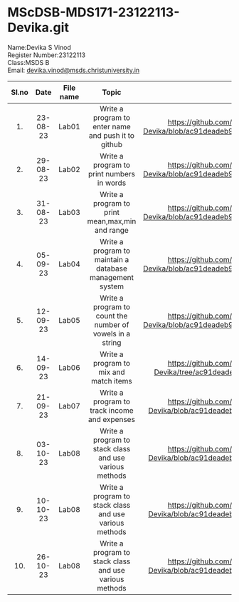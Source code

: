 # MScDSB-MDS171-23122113-Devika.git

Name:Devika S Vinod   
Register Number:23122113   
Class:MSDS B   
Email: devika.vinod@msds.christuniversity.in


|Sl.no|Date|File name|Topic|Link
|:----:|:----:|:---:|:----:|:----:|
|1.|23-08-23|Lab01|Write a program to enter name and push it to github|https://github.com/DevikaSVinod/MScDSB-MDS171-23122136-Devika/blob/ac91deadeb96ad1b9ec9c0af4706fc76ab4a36f4/Lab%2001.ipynb|
|2.|29-08-23|Lab02|Write a program to print  numbers in words|https://github.com/DevikaSVinod/MScDSB-MDS171-23122136-Devika/blob/ac91deadeb96ad1b9ec9c0af4706fc76ab4a36f4/Lab%2002.ipynb|
|3.|31-08-23|Lab03|Write a program to print mean,max,min and range|https://github.com/DevikaSVinod/MScDSB-MDS171-23122136-Devika/blob/ac91deadeb96ad1b9ec9c0af4706fc76ab4a36f4/Lab%2003.ipynb|
|4.|05-09-23|Lab04|Write a program to maintain a database management system|https://github.com/DevikaSVinod/MScDSB-MDS171-23122136-Devika/blob/ac91deadeb96ad1b9ec9c0af4706fc76ab4a36f4/Lab%2004.ipynb|
|5.|12-09-23|Lab05|Write a program to count the number of vowels in a string|https://github.com/DevikaSVinod/MScDSB-MDS171-23122136-Devika/blob/ac91deadeb96ad1b9ec9c0af4706fc76ab4a36f4/Lab%2005.ipynb|
|6.|14-09-23|Lab06|Write a program to mix and match items|https://github.com/DevikaSVinod/MScDSB-MDS171-23122136-Devika/tree/ac91deadeb96ad1b9ec9c0af4706fc76ab4a36f4/Lab%2006|
|7.|21-09-23|Lab07|Write a program to track income and expenses|https://github.com/DevikaSVinod/MScDSB-MDS171-23122136-Devika/blob/ac91deadeb96ad1b9ec9c0af4706fc76ab4a36f4/Lab%2007.py|
|8.|03-10-23|Lab08|Write a program to stack class and use various methods|https://github.com/DevikaSVinod/MScDSB-MDS171-23122136-Devika/blob/ac91deadeb96ad1b9ec9c0af4706fc76ab4a36f4/Lab%2008.py|
|9.|10-10-23|Lab08|Write a program to stack class and use various methods|https://github.com/DevikaSVinod/MScDSB-MDS171-23122136-Devika/blob/ac91deadeb96ad1b9ec9c0af4706fc76ab4a36f4/Lab%2008.py|
|10.|26-10-23|Lab08|Write a program to stack class and use various methods|https://github.com/DevikaSVinod/MScDSB-MDS171-23122136-Devika/blob/ac91deadeb96ad1b9ec9c0af4706fc76ab4a36f4/Lab%2008.py|
